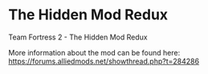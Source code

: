 # The Hidden Mod Redux
Team Fortress 2 - The Hidden Mod Redux

More information about the mod can be found here: https://forums.alliedmods.net/showthread.php?t=284286
